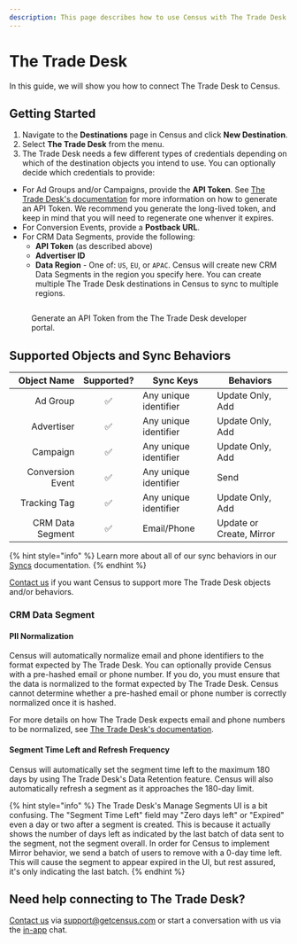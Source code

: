 ```yaml
---
description: This page describes how to use Census with The Trade Desk.
---
```


# The Trade Desk

In this guide, we will show you how to connect The Trade Desk to Census.

## Getting Started

1. Navigate to the **Destinations** page in Census and click **New Destination**.
2. Select **The Trade Desk** from the menu.
3. The Trade Desk needs a few different types of credentials depending on which of the destination objects you intend to use. You can optionally decide which credentials to provide:

* For Ad Groups and/or Campaigns, provide the **API Token**. See [The Trade Desk's documentation](https://api.thetradedesk.com/v3/portal/api/doc/Authentication) for more information on how to generate an API Token. We recommend you generate the long-lived token, and keep in mind that you will need to regenerate one whenver it expires.
* For Conversion Events, provide a **Postback URL**.
* For CRM Data Segments, provide the following:
  * **API Token** (as described above)
  * **Advertiser ID**
  * **Data Region** - One of: `US`, `EU`, or `APAC`. Census will create new CRM Data Segments in the region you specify here. You can create multiple The Trade Desk destinations in Census to sync to multiple regions.

<figure><img src="../.gitbook/assets/tradedesk.png" alt=""><figcaption><p>Generate an API Token from the The Trade Desk developer portal.</p></figcaption></figure>

## Supported Objects and Sync Behaviors <a href="#supported-objects-and-sync-behaviors" id="supported-objects-and-sync-behaviors"></a>

|  **Object Name** | **Supported?** | **Sync Keys**         | **Behaviors**            |
| ---------------: | :------------: | --------------------- | ------------------------ |
|         Ad Group |        ✅       | Any unique identifier | Update Only, Add         |
|       Advertiser |        ✅       | Any unique identifier | Update Only, Add         |
|         Campaign |        ✅       | Any unique identifier | Update Only, Add         |
| Conversion Event |        ✅       | Any unique identifier | Send                     |
|     Tracking Tag |        ✅       | Any unique identifier | Update Only, Add         |
| CRM Data Segment |        ✅       | Email/Phone           | Update or Create, Mirror |

{% hint style="info" %}
Learn more about all of our sync behaviors in our [Syncs](../syncs/overview.md) documentation.
{% endhint %}

[Contact us](mailto:support@getcensus.com) if you want Census to support more The Trade Desk objects and/or behaviors.

### CRM Data Segment

#### PII Normalization

Census will automatically normalize email and phone identifiers to the format expected by The Trade Desk. You can optionally provide Census with a pre-hashed email or phone number. If you do, you must ensure that the data is normalized to the format expected by The Trade Desk. Census cannot determine whether a pre-hashed email or phone number is correctly normalized once it is hashed.

For more details on how The Trade Desk expects email and phone numbers to be normalized, see [The Trade Desk's documentation](https://api.thetradedesk.com/v3/portal/data/doc/DataPiiNormalization).

#### Segment Time Left and Refresh Frequency

Census will automatically set the segment time left to the maximum 180 days by using The Trade Desk's Data Retention feature. Census will also automatically refresh a segment as it approaches the 180-day limit.

{% hint style="info" %}
The Trade Desk's Manage Segments UI is a bit confusing. The "Segment Time Left" field may "Zero days left" or "Expired" even a day or two after a segment is created. This is because it actually shows the number of days left as indicated by the last batch of data sent to the segment, not the segment overall. In order for Census to implement Mirror behavior, we send a batch of users to remove with a 0-day time left. This will cause the segment to appear expired in the UI, but rest assured, it's only indicating the last batch.
{% endhint %}

## Need help connecting to The Trade Desk?

[Contact us](mailto:support@getcensus.com) via support@getcensus.com or start a conversation with us via the [in-app](https://app.getcensus.com) chat.
